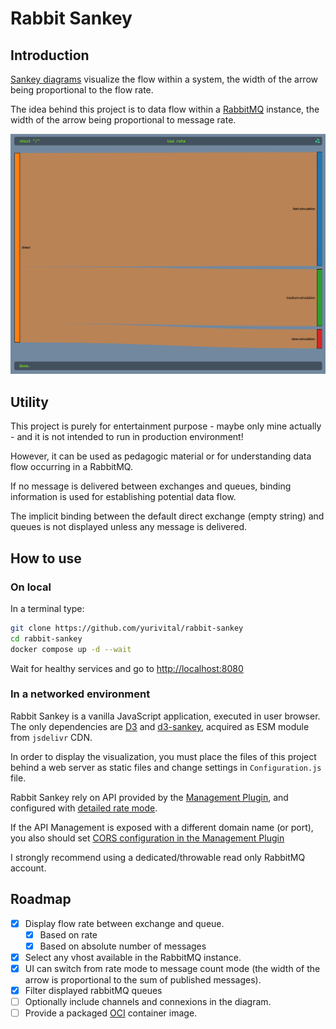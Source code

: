 # Rabbit Sankey

## Introduction

[Sankey diagrams](https://en.wikipedia.org/wiki/Sankey_diagram) visualize the flow within a system, the width of
the arrow being proportional to the flow rate.

The idea behind this project is to <visualize> data flow within a [RabbitMQ](https://www.rabbitmq.com/) instance, the
width of the arrow being
proportional to message rate.

![Screenshot](doc/screenshot.png)

## Utility

This project is purely for entertainment purpose - maybe only mine actually - and it is not intended to run in
production environment!

However, it can be used as pedagogic material or for understanding data flow occurring in a RabbitMQ.

If no message is delivered between exchanges and queues, binding information is used for establishing potential data
flow.

The implicit binding between the default direct exchange (empty string) and queues is not displayed unless any message
is delivered.

## How to use

### On local

In a terminal type:

```bash
git clone https://github.com/yurivital/rabbit-sankey
cd rabbit-sankey
docker compose up -d --wait
```

Wait for healthy services and go to [http://localhost:8080](http://localhost:8080)

### In a networked environment

Rabbit Sankey is a vanilla JavaScript application, executed in user browser. The only dependencies
are [D3](https://d3js.org/) and [d3-sankey](https://github.com/d3/d3-sankey), acquired as ESM module from `jsdelivr`
CDN.

In order to display the visualization, you must place the files of this project behind a web server as static files and
change settings in `Configuration.js` file.

Rabbit Sankey rely on API provided by the [Management Plugin](https://www.rabbitmq.com/docs/management), and configured
with [detailed rate mode](https://www.rabbitmq.com/docs/management#rates-mode).

If the API Management is exposed with a different domain name (or port), you also should
set [CORS configuration in the Management Plugin](https://www.rabbitmq.com/docs/management#cors)

I strongly recommend using a dedicated/throwable read only RabbitMQ account.

## Roadmap

- [X] Display flow rate between exchange and queue.
    - [X] Based on rate
    - [X] Based on absolute number of messages
- [X] Select any vhost available in the RabbitMQ instance.
- [X] UI can switch from rate mode to message count mode (the width of the arrow is proportional to the sum of published
  messages).
- [X] Filter displayed rabbitMQ queues
- [ ] Optionally include channels and connexions in the diagram.
- [ ] Provide a packaged [OCI](https://github.com/opencontainers/image-spec) container image.
